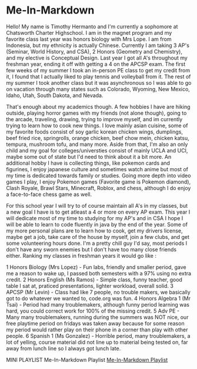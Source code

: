 # Me-In-Markdown
Hello! My name is Timothy Hermanto and I'm currently a sophomore at Chatsworth Charter Highschool. I am in the magnet program and my favorite class last year was honors biology with Mrs Lope. I am from Indonesia, but my ethnicity is actually Chinese. Currently I am taking 3 AP's (Seminar, World History, and CSA), 2 Honors (Geometry and Chemistry), and my elective is Conceptual Design. Last year I got all A's throughout my freshman year, ending it off with getting a 4 on the APCSP exam. The first few weeks of my summer I took an in-person PE class to get my credit from it, I found that I actually liked to play tennis and volleyball from it. The rest of my summer I took another class but it was asynchronous so I was able to go on vacation through many states such as Colorado, Wyoming, New Mexico, Idaho, Utah, South Dakota, and Nevada.

That's enough about my academics though. A few hobbies I have are hiking outside, playing horror games with my friends (not alone though), going to the arcade, traveling, drawing, trying to improve myself, and im currently trying to learn how to cook new things. I love mainly asian cuisine, some of my favorite foods consist of soy garlic korean chicken wings, dumplings, beef fried rice, springrolls, orange chicken, beef chow mein, chicken katsu, tempura, mushroom tofu, and many more. Aside from that, I'm also an only child and my goal for colleges/universties consist of  mainly UCLA and UCI, maybe some out of state but I'd need to think about it a bit more. An additional hobby I have is collecting things, like pokemon cards and figurines, I enjoy japanese culture and sometimes watch anime but most of my time is dedicated towards family or studies. Going more depth into video games I play, I enjoy Pokemon games (Favorite game is Pokemon diamond), Clash Royale, Brawl Stars, Minecraft, Roblox, and chess, although I do enjoy a face-to-face chess game as well. 

For this school year I will try to of course maintain all A's in my classes, but a new goal I have is to get atleast a 4 or more on every AP exam. This year I will dedicate most of my time to studying for my AP's and in CSA I hope I will be able to learn to code fluently in java by the end of the year. Some of my more personal plans are to learn how to cook, get my drivers license, maybe get a job, take care of the house by myself, join a few clubs, and get some volunteering hours done. I'm a pretty chill guy I'd say, most periods I don't have any sworn enemies but I don't have too many close friends either. Ranking my classes in freshman years it would go like :

1 Honors Biology (Mrs Lopez) - Fun labs, friendly and smaller period, gave me a reason to wake up, I passed both semesters with a 97% using no extra credit.
2 Honors English (Ms Ramos) - Simple class, funny teacher, good table I sat at, praticed presentations, lighter workload, overall solid.
3 APCSP (Mr Levin) - Class had like 7 people, no trouble makers, we basically got to do whatever we wanted to, code.org was fun.
4 Honors Algebra 1 (Mr Tsai) - Period had many troublemakers, although funny period learning was hard, you could correct work for 100% of the missing credit.
5 Adv PE - Many many troublemakers, running during the summers was NOT nice, our free playtime period on fridays was taken away because for some reason my period would rather play on their phone in a corner than play with other people.
6 Spanish 1 (Ms Gonzalez) - Horrible period, many troublemakers, a lot of yelling, course material did not line up to material being tested on, far away from lunch line so I always got lunch late.

MINI PLAYLIST
Me-In-Markdown Playlist
[Me-In-Markdown Playlist](https://open.spotify.com/playlist/1SNBnfligpmxyWgm39yMIF?si=5286f2804b49446f)

